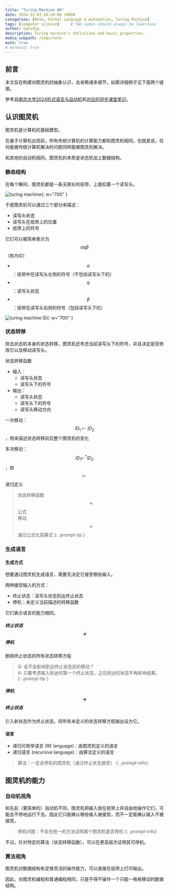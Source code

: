 ```yaml
---
title: "Turing Machine #0"
date: 2024-12-03 20:20:00 +0800
categories: [Note, Formal Language & Automation, Turing Machine]
tags: [computer science]     # TAG names should always be lowercase
author: kyhsdjq
description: Turing machine's definition and basic properties.
media_subpath: /imgs/note
math: true
# mermaid: true
---
```


## 前言

本文旨在构建对图灵机的抽象认识，会省略诸多细节，如需详细例子见下面两个链接。

参考自[南京大学2024形式语言与自动机](https://fla24course.github.io/)和[对应的同步课堂笔记](https://fla.cuijiacai.com/07-tm/)。


## 认识图灵机

图灵机是计算机的基础模型。

在量子计算机出现前，所有传统计算机的计算能力都和图灵机相同。也就是说，任何能被传统计算机解决的问题同样能被图灵机解决。

和其他的自动机相同，图灵机的本质是状态机加上数据结构。

### 静态结构

在每个瞬间，图灵机都是一条无限长的纸带，上面扣着一个读写头。

![turing machine](turing-machine-raw.svg){: w="700" }

于是图灵机可以通过三个部分来描述：
- 读写头状态
- 读写头在纸带上的位置
- 纸带上的符号

它们可以被简单表示为$$\alpha q\beta$$（称为ID）
- $$\alpha$$：纸带中在读写头左侧的符号（不包括读写头下的）
- $$q$$：读写头状态
- $$\beta$$：纸带在读写头右侧的符号（包括读写头下的）

![turing machine ID](turing-machine-ID.svg){: w="700" }

### 状态转移

除去状态机本身的状态转移，图灵机还考虑当前读写头下的符号，并且决定是否修改它以及移动读写头。

状态转移函数
- 输入：
    - 读写头状态
    - 读写头下的符号
- 输出：
    - 读写头状态
    - 读写头下的符号
    - 读写头移动方向

一次移动：$$ID_1\vdash ID_2$$，用来描述状态转移前后整个图灵机的变化

多次移动：$$ID_1\vdash^* ID_2$$，由$$\vdash$$递归定义

> 状态转移函数 $$\rightarrow$$ 公式  
> 移动 $$\rightarrow$$ 通过公式化简算式
{: .prompt-tip }

### 生成语言

#### 生成方式

想要通过图灵机生成语言，需要先决定它接受哪些输入。

两种接受输入的方式：
- 终止状态：读写头状态到达终止状态
- 停机：未定义当前描述的转移函数

它们表示语言的能力相同。

##### 终止状态$$\rightarrow$$停机

删除终止状态的所有状态转移方程

> Q: 会不会影响到达终止状态前的移动？  
> A: 只要考虑输入到达的第一个终止状态，之后到达的状态不再影响结果。
{: .prompt-tip }

##### 停机$$\rightarrow$$终止状态

引入新状态作为终止状态，将所有未定义的状态转移方程输出设为它。

#### 语言

- 递归可枚举语言 (RE language)：由图灵机定义的语言
- 递归语言 (recursive language)：由算法定义的语言

> 算法：一定会停机的图灵机（通过终止状态接受）
{: .prompt-info}

## 图灵机的能力

### 自动机视角

和先前（更简单的）自动机不同，图灵机把输入放在纸带上并自由地操作它们，可能会不停地运行下去。因此它只能确认哪些输入被接受，而不一定能确认输入不被接受。

> 停机问题：不存在统一的方法证明某个图灵机是否停机
{: .prompt-info}

不过，针对特定的算法（状态转移函数），可以在更高层次证明其可停机。

### 算法视角

图灵机对数据结构有足够灵活的操作能力，可以直接在纸带上打印输出。

因此，对图灵机编程和普通编程相同，只是不得不操作一个只能一格格移动的数据结构。

